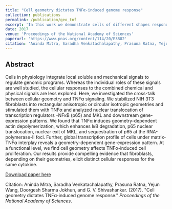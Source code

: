 ```yaml
---
title: "Cell geometry dictates TNFα-induced genome response"
collection: publications
permalink: /publication/geo_tnf
excerpt: 'In this work we demonstrate cells of different shapes respond differently to inflammatory cues'
date: 2017
venue: 'Proceedings of the National Academy of Sciences'
paperurl: 'https://www.pnas.org/content/114/20/E3882'
citation: 'Aninda Mitra, Saradha Venkatachalapathy, Prasuna Ratna, Yejun Wang, Doorgesh Sharma Jokhun, and G. V. Shivashankar. (2017). &quot;Cell geometry dictates TNFα-induced genome response.&quot; <i>Proceedings of the National Academy of Sciences</i>.'
---
```


## Abstract
Cells in physiology integrate local soluble and mechanical signals to regulate genomic programs. Whereas the individual roles of these signals are well studied, the cellular responses to the combined chemical and physical signals are less explored. Here, we investigated the cross-talk between cellular geometry and TNFα signaling. We stabilized NIH 3T3 fibroblasts into rectangular anisotropic or circular isotropic geometries and stimulated them with TNFα and analyzed nuclear translocation of transcription regulators –NFκB (p65) and MKL and downstream gene-expression patterns. We found that TNFα induces geometry-dependent actin depolymerization, which enhances IκB degradation, p65 nuclear translocation, nuclear exit of MKL, and sequestration of p65 at the RNA-polymerase-II foci. Further, global transcription profile of cells under matrix-TNFα interplay reveals a geometry-dependent gene-expression pattern. At a functional level, we find cell geometry affects TNFα-induced cell proliferation. Our results provide compelling evidence that fibroblasts, depending on their geometries, elicit distinct cellular responses for the same cytokine.

[Download paper here](https://www.pnas.org/content/114/20/E3882)

Citation: Aninda Mitra, Saradha Venkatachalapathy, Prasuna Ratna, Yejun Wang, Doorgesh Sharma Jokhun, and G. V. Shivashankar. (2017). &quot;Cell geometry dictates TNFα-induced genome response.&quot; <i>Proceedings of the National Academy of Sciences</i>.
